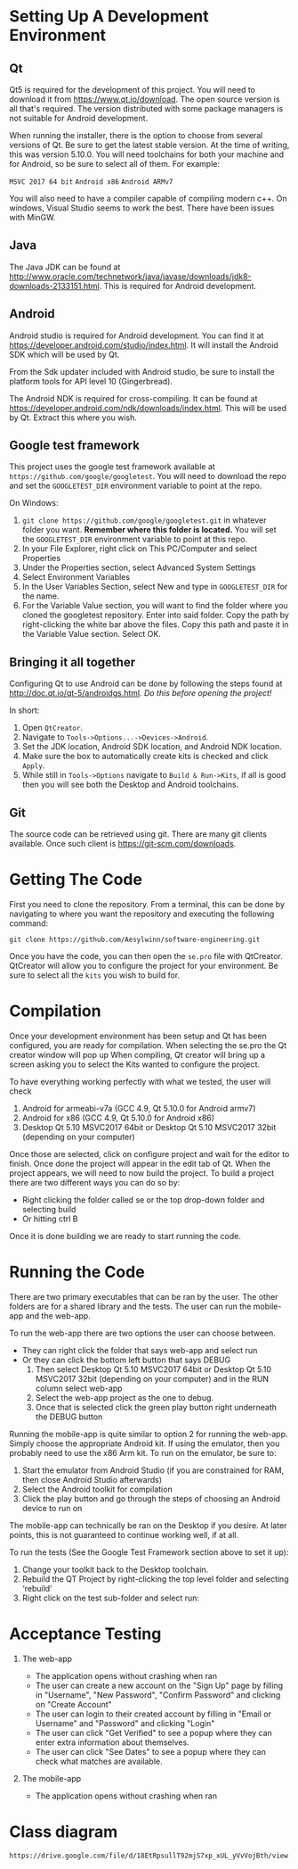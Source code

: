 # Setting Up A Development Environment

## Qt

Qt5 is required for the development of this project. You will need to download
it from https://www.qt.io/download. The open source version is all that's
required. The version distributed with some package managers is not suitable
for Android development.

When running the installer, there is the option to choose from several versions
of Qt. Be sure to get the latest stable version. At the time of writing, this
was version 5.10.0. You will need toolchains for both your machine and for
Android, so be sure to select all of them. For example:

`MSVC 2017 64 bit`
`Android x86`
`Android ARMv7`

You will also need to have a compiler capable of compiling modern c++. On
windows, Visual Studio seems to work the best. There have been issues with
MinGW.

## Java

The Java JDK can be found at
http://www.oracle.com/technetwork/java/javase/downloads/jdk8-downloads-2133151.html.
This is required for Android development.

## Android

Android studio is required for Android development. You can find it at
https://developer.android.com/studio/index.html. It will install the Android
SDK which will be used by Qt.

From the Sdk updater included with Android studio, be sure to install the
platform tools for API level 10 (Gingerbread).

The Android NDK is required for cross-compiling. It can be found at
https://developer.android.com/ndk/downloads/index.html. This will be used by
Qt. Extract this where you wish.

## Google test framework

This project uses the google test framework available at
`https://github.com/google/googletest`. You will need to download the repo and
set the `GOOGLETEST_DIR` environment variable to point at the repo.

On Windows:
1. `git clone https://github.com/google/googletest.git` in whatever folder you
    want.  **Remember where this folder is located.** You will set the
    `GOOGLETEST_DIR` environment variable to point at this repo.
2. In your File Explorer, right click on This PC/Computer and select Properties
3. Under the Properties section, select Advanced System Settings
4. Select Environment Variables
5. In the User Variables Section, select New and type in `GOOGLETEST_DIR` for
    the name.
6. For the Variable Value section, you will want to find the folder where you
    cloned the googletest repository. Enter into said folder. Copy the path by
    right-clicking the white bar above the files. Copy this path and paste it in
    the Variable Value section. Select OK.

## Bringing it all together

Configuring Qt to use Android can be done by following the steps found at
http://doc.qt.io/qt-5/androidgs.html. *Do this before opening the project!*

In short:
1. Open `QtCreator`.
2. Navigate to `Tools->Options...->Devices->Android`.
3. Set the JDK location, Android SDK location, and Android NDK location.
4. Make sure the box to automatically create kits is checked and click `Apply`.
5. While still in `Tools->Options` navigate to `Build & Run->Kits`, if all is
   good then you will see both the Desktop and Android toolchains.

## Git

The source code can be retrieved using git. There are many git clients
available. Once such client is https://git-scm.com/downloads.


# Getting The Code

First you need to clone the repository. From a terminal, this can be done by
navigating to where you want the repository and executing the following
command:

`git clone https://github.com/Aesylwinn/software-engineering.git`

Once you have the code, you can then open the `se.pro` file with QtCreator.
QtCreator will allow you to configure the project for your environment. Be sure
to select all the `kits` you wish to build for.

# Compilation

Once your development environment has been setup and Qt has been configured, you
are ready for compilation. When selecting the se.pro the Qt creator window will
pop up When compiling, Qt creator will bring up a screen asking you to select
the Kits wanted to configure the project.

To have everything working perfectly with what we tested, the user will check
1. Android for armeabi-v7a (GCC 4.9, Qt 5.10.0 for Android armv7)
2. Android for x86 (GCC 4.9, Qt 5.10.0 for Android x86)
3. Desktop Qt 5.10 MSVC2017 64bit or Desktop Qt 5.10 MSVC2017 32bit (depending
    on your computer)

Once those are selected, click on configure project and wait for the editor to
finish. Once done the project will appear in the edit tab of Qt. When the
project appears, we will need to now build the project. To build a project there
are two different ways you can do so by:
* Right clicking the folder called se or the top drop-down folder and selecting
    build
* Or hitting ctrl B

Once it is done building we are ready to start running the code.

# Running the Code

There are two primary executables that can be ran by the user. The other folders
are for a shared library and the tests. The user can run the mobile-app and the
web-app.

To run the web-app there are two options the user can choose between.
* They can right click the folder that says web-app and select run
* Or they can click the bottom left button that says DEBUG
    1. Then select Desktop Qt 5.10 MSVC2017 64bit or Desktop Qt 5.10 MSVC2017
        32bit (depending on your computer) and in the RUN column select web-app
    2. Select the web-app project as the one to debug.
    3. Once that is selected click the green play button right underneath the
        DEBUG button

Running the mobile-app is quite similar to option 2 for running the web-app.
Simply choose the appropriate Android kit. If using the emulator, then you
probably need to use the x86 Arm kit. To run on the emulator, be sure to:
1. Start the emulator from Android Studio (if you are constrained for RAM, then
    close Android Studio afterwards)
2. Select the Android toolkit for compilation
3. Click the play button and go through the steps of choosing an Android device
    to run on

The mobile-app can technically be ran on the Desktop if you desire. At later
points, this is not guaranteed to continue working well, if at all.

To run the tests (See the Google Test Framework section above to set it up):
1. Change your toolkit back to the Desktop toolchain.
2. Rebuild the QT Project by right-clicking the top level folder and selecting
    ‘rebuild’
3. Right click on the test sub-folder and select run:

# Acceptance Testing

1. The web-app
    * The application opens without crashing when ran
	* The user can create a new account on the "Sign Up" page by filling in
	   "Username", "New Password", "Confirm Password" and clicking on
	   "Create Account"
	* The user can login to their created account by filling in
	   "Email or Username" and "Password" and clicking "Login"
	* The user can click "Get Verified" to see a popup where they can enter
	   extra information about themselves.
	* The user can click "See Dates" to see a popup where they can check
	   what matches are available.
	   
2. The mobile-app
    * The application opens without crashing when ran

# Class diagram

`https://drive.google.com/file/d/18EtRpsullT92mjS7xp_xUL_yVvVojBth/view`
